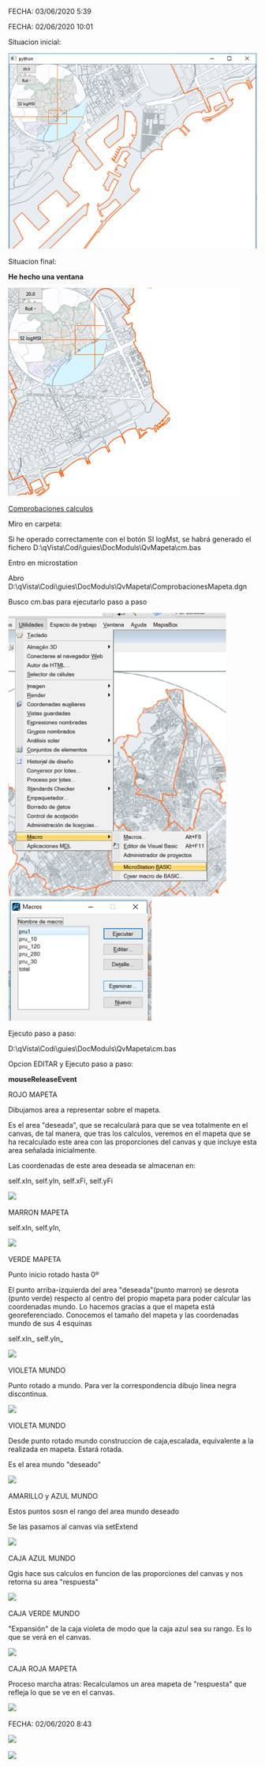 ﻿FECHA: 03/06/2020 5:39

FECHA: 02/06/2020 10:01

Situacion inicial:

![Fig01](./fig01.png)


Situacion final:

**He hecho una ventana**


![Fig02](./fig02.png)


[Comprobaciones calculos](./comprobacionesQvMapeta.md)    

Miro en carpeta:

Si he operado correctamente con el botón SI logMst, se habrá generado el fichero D:\qVista\Codi\guies\DocModuls\QvMapeta\cm.bas

Entro en microstation

Abro D:\qVista\Codi\guies\DocModuls\QvMapeta\ComprobacionesMapeta.dgn

Busco cm.bas para ejecutarlo paso a paso


![Fig03](./fig03.png)
![Fig04](./fig04.png)

Ejecuto paso a paso:

D:\qVista\Codi\guies\DocModuls\QvMapeta\cm.bas

Opcion EDITAR y Ejecuto paso a paso:

**mouseReleaseEvent**

ROJO MAPETA

Dibujamos area a representar sobre el mapeta.

Es el area &quot;deseada&quot;, que se recalculará para que se vea totalmente en el canvas, de tal manera, que tras los calculos, veremos en el mapeta que se ha recalculado este area con las proporciones del canvas y que incluye esta area señalada inicialmente.

Las coordenadas de este area deseada se almacenan en:

self.xIn, self.yIn, self.xFi, self.yFi

![](RackMultipart20200603-4-t1eluy_html_a56ca44da774d858.png)

MARRON MAPETA

self.xIn, self.yIn,

![](RackMultipart20200603-4-t1eluy_html_2872e6b6bab91be0.png)

VERDE MAPETA

Punto inicio rotado hasta 0º

El punto arriba-izquierda del area &quot;deseada&quot;(punto marron) se desrota (punto verde) respecto al centro del propio mapeta para poder calcular las coordenadas mundo. Lo hacemos gracias a que el mapeta está georeferenciado. Conocemos el tamaño del mapeta y las coordenadas mundo de sus 4 esquinas

self.xIn\_ self.yIn\_

![](RackMultipart20200603-4-t1eluy_html_45bc7fc19a70cb9f.png)

VIOLETA MUNDO

Punto rotado a mundo. Para ver la correspondencia dibujo linea negra discontinua.

![](RackMultipart20200603-4-t1eluy_html_5ce34d84de0590eb.png)

VIOLETA MUNDO

Desde punto rotado mundo construccion de caja,escalada, equivalente a la realizada en mapeta. Estará rotada.

Es el area mundo &quot;deseado&quot;

![](RackMultipart20200603-4-t1eluy_html_dc8b8e2388a58ccd.png)

AMARILLO y AZUL MUNDO

Estos puntos sosn el rango del area mundo deseado

Se las pasamos al canvas via setExtend

![](RackMultipart20200603-4-t1eluy_html_e84899a2a8e45337.png)

CAJA AZUL MUNDO

Qgis hace sus calculos en funcion de las proporciones del canvas y nos retorna su area &quot;respuesta&quot;

![](RackMultipart20200603-4-t1eluy_html_12e83348caeb2e29.png)

CAJA VERDE MUNDO

&quot;Expansión&quot; de la caja violeta de modo que la caja azul sea su rango. Es lo que se verá en el canvas.

![](RackMultipart20200603-4-t1eluy_html_cf0dee5fdcfe4805.png)

CAJA ROJA MAPETA

Proceso marcha atras: Recalculamos un area mapeta de &quot;respuesta&quot; que refleja lo que se ve en el canvas.

![](RackMultipart20200603-4-t1eluy_html_33a8c8f43bebf257.png)

FECHA: 02/06/2020 8:43

![](RackMultipart20200603-4-t1eluy_html_d0b2fa32fa7a707f.png)

![](RackMultipart20200603-4-t1eluy_html_ad672b8eaf7b0594.png)
<!--stackedit_data:
eyJoaXN0b3J5IjpbNTY3Njc5NjM0LDEyNDcyMjYyNzJdfQ==
-->